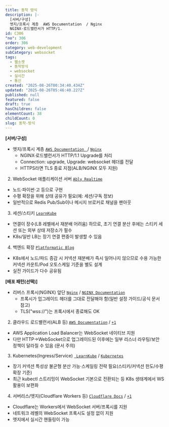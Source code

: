 ```yaml
---
title: 동작 방식
description: |-
  [서버/구성]
  엣지/프록시 계층  AWS Documentation  / Nginx
  NGINX·로드밸런서가 HTTP/1.
id: C306
"no": 306
order: 306
category: web-development
subCategory: websocket
tags:
  - 웹소켓
  - 동작방식
  - websocket
  - 실시간
  - 통신
created: "2025-08-26T00:34:40.434Z"
updated: "2025-08-26T05:46:40.227Z"
published: null
featured: false
draft: true
hasChildren: false
elementCount: 38
childCount: 0
slug: 동작-방식
---
```


**[서버/구성]**

- 엣지/프록시 계층  [`AWS Documentation ` ](https://docs.aws.amazon.com/elasticloadbalancing/latest/application/load-balancer-listeners.html?utm_source=chatgpt.com)/ [`Nginx`](https://nginx.org/en/docs/http/websocket.html?utm_source=chatgpt.com)
  - NGINX·로드밸런서가 HTTP/1.1 Upgrade를 처리
  - Connection: upgrade, Upgrade: websocket 헤더를 전달 
  - HTTPS라면 TLS 종료 지점(ALB/NGINX 모두 지원)
2. WebSocket 애플리케이션 서버  [`Ably Realtime`](https://ably.com/blog/scaling-pub-sub-with-websockets-and-redis?utm_source=chatgpt.com)

  - 노드·파이썬·고 등으로 구현
  - 수평 확장을 위해 상태 공유가 필요(예: 세션/구독 정보)
  - 일반적으로 Redis Pub/Sub이나 메시지 브로커로 채널을 팬아웃
3. 세션/스티키    [`LearnKube`](https://learnkube.com/kubernetes-long-lived-connections?utm_source=chatgpt.com)

  - 연결이 장수(LB 레벨에서 재분배 어려움) 하므로, 초기 연결 분산 후에는 스티키 세션 또는 외부 상태 저장소가 필수
  - K8s/일반 LB는 장기 연결 편중이 발생할 수 있음
4. 백엔드 확장  [`Platformatic Blog`](https://blog.platformatic.dev/building-a-high-performance-streaming-service-in-kubernetes-websockets-at-scale?utm_source=chatgpt.com)

  - K8s에서 노드/파드 증감 시 커넥션 재분배가 즉시 일어나지 않으므로 수용 가능한 커넥션 카운트/Pod 오토스케일 기준을 별도 설계
  - 실전 가이드가 다수 공유됨


**[배포 패턴(선택)]**

- 리버스 프록시(NGINX) 앞단 [`Nginx`](https://nginx.org/en/docs/http/websocket.html?utm_source=chatgpt.com)  /  [`NGINX Documentation`](https://docs.nginx.com/nginx/admin-guide/web-server/reverse-proxy/?utm_source=chatgpt.com)[](https://docs.aws.amazon.com/elasticloadbalancing/latest/application/load-balancer-listeners.html?utm_source=chatgpt.com)[](https://docs.aws.amazon.com/elasticloadbalancing/latest/application/load-balancer-listeners.html?utm_source=chatgpt.com)
  - 프록시가 업그레이드 헤더를 그대로 전달해야 함(일반 설정 가이드/공식 문서 참고)
  - TLS("wss://")는 프록시에서 종료해도 OK
2. 클라우드 로드밸런서(ALB 등) [`AWS Documentation`](https://docs.aws.amazon.com/elasticloadbalancing/latest/application/load-balancer-listeners.html?utm_source=chatgpt.com)  /  [`+1`](https://docs.aws.amazon.com/pdfs/elasticloadbalancing/latest/userguide/elb-ug.pdf?utm_source=chatgpt.com)[](https://ably.com/blog/scaling-pub-sub-with-websockets-and-redis?utm_source=chatgpt.com)

  - AWS Application Load Balancer는 WebSocket 네이티브 지원 
  - 다만 HTTP→WebSocket으로 업그레이드된 이후에는 일부 리스너 라우팅/보안 정책이 달라질 수 있음 (문서 주의)
3. Kubernetes(Ingress/Service) [` LearnKube`](https://learnkube.com/kubernetes-long-lived-connections?utm_source=chatgpt.com)  /  [`Kubernetes`](https://kubernetes.io/blog/2024/08/20/websockets-transition/?utm_source=chatgpt.com)

  - 장기 커넥션 특성상 불균형 분산 가능·스케일링 전략 필요(스티키/커넥션 한도/수평 확장 기준)
  - 최근 kubectl 스트리밍이 WebSocket 기본으로 전환되는 등 K8s 생태계에서 WS 활용이 보편화
4. 서버리스/엣지(Cloudflare Workers 등) [`Cloudflare Docs`](https://developers.cloudflare.com/workers/examples/websockets/?utm_source=chatgpt.com)  /  [`+1`](https://developers.cloudflare.com/network/websockets/?utm_source=chatgpt.com)

  - Cloudflare는 Workers에서 WebSocket 서버/프록시를 지원
  - 네트워크 레벨의 WebSocket 프록시도 설정 없이 지원
  - 엣지에서 실시간 핸들링이 가능
